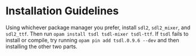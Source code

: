 # Installation Guidelines
Using whichever package manager you prefer, install `sdl2`, `sdl2_mixer`, and `sdl2_ttf`.
Then run `opam install tsdl tsdl-mixer tsdl-ttf`.
If `tsdl` fails to install or compile, try running `opam pin add tsdl.0.9.6 --dev` and then installing the other two parts. 
